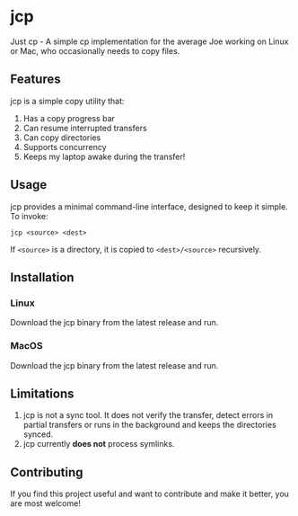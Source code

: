 # jcp

Just cp - A simple cp implementation for the average Joe working on Linux or Mac, who occasionally needs to copy files.


## Features

jcp is a simple copy utility that:
1. Has a copy progress bar
2. Can resume interrupted transfers
3. Can copy directories
4. Supports concurrency
5. Keeps my laptop awake during the transfer!

## Usage

jcp provides a minimal command-line interface, designed to keep it simple. To invoke:

```
jcp <source> <dest>
```

If `<source>` is a directory, it is copied to `<dest>/<source>` recursively.

## Installation

### Linux
Download the jcp binary from the latest release and run.

### MacOS
Download the jcp binary from the latest release and run.

## Limitations
1. jcp is not a sync tool. It does not verify the transfer, detect errors in partial transfers or runs in the background and keeps the directories synced.
2. jcp currently **does not** process symlinks.

## Contributing

If you find this project useful and want to contribute and make it better, you are most welcome!